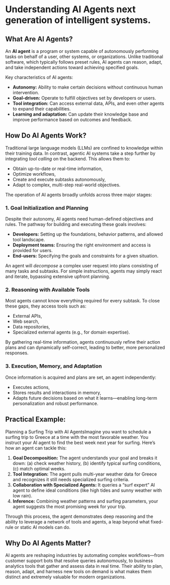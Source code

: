 # Understanding AI Agents next generation of intelligent systems.

## What Are AI Agents?

An **AI agent** is a program or system capable of autonomously performing tasks on behalf of a user, other systems, or organizations. Unlike traditional software, which typically follows preset rules, AI agents can reason, adapt, and take independent actions toward achieving specified goals.

Key characteristics of AI agents:
- **Autonomy:** Ability to make certain decisions without continuous human intervention.
- **Goal-driven:** Operate to fulfill objectives set by developers or users.
- **Tool integration:** Can access external data, APIs, and even other agents to expand their capabilities.
- **Learning and adaptation:** Can update their knowledge base and improve performance based on outcomes and feedback.

## How Do AI Agents Work?

Traditional large language models (LLMs) are confined to knowledge within their training data. In contrast, agentic AI systems take a step further by integrating *tool calling* on the backend. This allows them to:
- Obtain up-to-date or real-time information,
- Optimize workflows,
- Create and execute subtasks autonomously,
- Adapt to complex, multi-step real-world objectives.

The operation of AI agents broadly unfolds across three major stages:

### 1. Goal Initialization and Planning
Despite their autonomy, AI agents need human-defined objectives and rules. The pathway for building and executing these goals involves:

- **Developers:** Setting up the foundations, behavior patterns, and allowed tool landscape.
- **Deployment teams:** Ensuring the right environment and access is provided for users.
- **End-users:** Specifying the goals and constraints for a given situation.

An agent will *decompose* a complex user request into plans consisting of many tasks and subtasks. For simple instructions, agents may simply react and iterate, bypassing extensive upfront planning.

### 2. Reasoning with Available Tools
Most agents cannot know everything required for every subtask. To close these gaps, they access tools such as:
- External APIs,
- Web search,
- Data repositories,
- Specialized external agents (e.g., for domain expertise).

By gathering real-time information, agents continuously refine their action plans and can dynamically self-correct, leading to better, more personalized responses.

### 3. Execution, Memory, and Adaptation
Once information is acquired and plans are set, an agent independently:
- Executes actions,
- Stores results and interactions in memory,
- Adapts future decisions based on what it learns—enabling long-term personalization and robust performance.

## Practical Example: 
Planning a Surfing Trip with AI AgentsImagine you want to schedule a surfing trip to Greece at a time with the most favorable weather. You instruct your AI agent to find the best week next year for surfing. Here’s how an agent can tackle this:

1. **Goal Decomposition:** The agent understands your goal and breaks it down: (a) check weather history, (b) identify typical surfing conditions, (c) match optimal weeks.
2. **Tool Integration:** The agent pulls multi-year weather data for Greece and recognizes it still needs specialized surfing criteria.
3. **Collaboration with Specialized Agents:** It queries a “surf expert” AI agent to define ideal conditions (like high tides and sunny weather with low rain).
4. **Inference:** Combining weather patterns and surfing parameters, your agent suggests the most promising week for your trip.

Through this process, the agent demonstrates deep reasoning and the ability to leverage a network of tools and agents, a leap beyond what fixed-rule or static AI models can do.

## Why Do AI Agents Matter?
AI agents are reshaping industries by automating complex workflows—from customer support bots that resolve queries autonomously, to business analytics tools that gather and assess data in real time. Their ability to plan, reason, adapt, and harness new tools on demand is what makes them distinct and extremely valuable for modern organizations.

